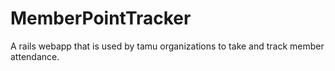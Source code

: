 # MemberPointTracker
A rails webapp that is used by tamu organizations to take and track member attendance.
